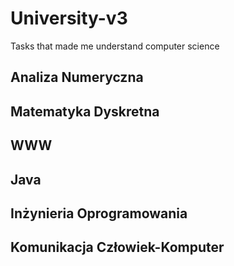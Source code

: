 # University-v3
Tasks that made me understand computer science
## Analiza Numeryczna
## Matematyka Dyskretna
## WWW
## Java
## Inżynieria Oprogramowania
## Komunikacja Człowiek-Komputer
